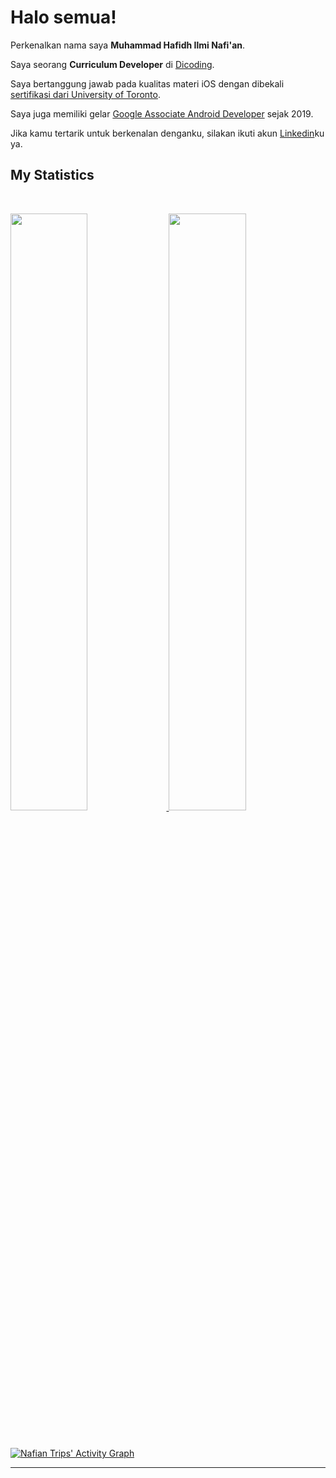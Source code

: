 # Halo semua! 

Perkenalkan nama saya **Muhammad Hafidh Ilmi Nafi'an**.  

Saya seorang **Curriculum Developer** di [Dicoding](https://www.dicoding.com/).  

Saya bertanggung jawab pada kualitas materi iOS dengan dibekali [sertifikasi dari University of Toronto](https://www.coursera.org/account/accomplishments/specialization/CLKJD8XBXJ3M).  

Saya juga memiliki gelar [Google Associate Android Developer](https://www.credential.net/h5deoi5h) sejak 2019.  

Jika kamu tertarik untuk berkenalan denganku, silakan ikuti akun [Linkedin](https://www.linkedin.com/in/muhammad-hafidh-nafian/)ku ya.  

## My Statistics

<br/>
<p align="left">
  <a href="https://abhigyantrips.dev/">
  <img width="49.5%" src="https://github-readme-stats.vercel.app/api?username=nafianhafid&show_icons=true&theme=gruvbox&hide_border=true" />
    <img width="49.5%" src="https://github-readme-streak-stats.herokuapp.com/?user=nafianhafid&theme=gruvbox&hide_border=true" />
  </a>
</p>
<br>

[![Nafian Trips' Activity Graph](https://activity-graph.herokuapp.com/graph?username=nafianhafid&custom_title=Nafian%20Muhammad's%20Contribution%20Graph&theme=gruvbox&bg_color=282828&hide_border=true&line=d1a01f&point=c58545)](https://github.com/nafianhafid)

------
